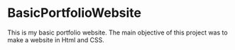 # BasicPortfolioWebsite
This is my basic portfolio website. The main objective of this project was to make a website in Html and CSS.

